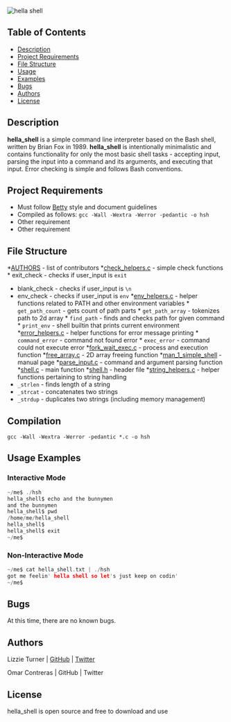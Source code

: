 ![hella shell](https://s31.postimg.org/403ix8w7f/j1_IPt_Uu_IS51_N62_LB5z9_Qhg_r.jpg)


## Table of Contents

* [Description](#description)
* [Project Requirements](#project-requirements)
* [File Structure](#file-structure)
* [Usage](#usage)
* [Examples](#examples)
* [Bugs](#bugs)
* [Authors](#authors)
* [License](#license)


## Description

**hella_shell** is a simple command line interpreter based on the Bash shell, written by Brian Fox in 1989. **hella_shell** is intentionally minimalistic and contains functionality for only the most basic shell tasks - accepting input, parsing the input into a command and its arguments, and executing that input. Error checking is simple and follows Bash conventions.

## Project Requirements

* Must follow [Betty](https://github.com/holbertonschool/Betty/wiki) style and document guidelines
* Compiled as follows:
`gcc -Wall -Wextra -Werror -pedantic -o hsh`
* Other requirement
* Other requirement

## File Structure

*[AUTHORS](https://github.com/aucontraire/simple_shell/blob/docs/AUTHORS) - list of contributors
*[check_helpers.c](https://github.com/aucontraire/simple_shell/blob/docs/check_helpers.c) - simple check functions 	  * exit_check - checks if user_input is `exit`
* blank_check - checks if user_input is `\n`
* env_check - checks if user_input is `env`
*[env_helpers.c](env_helpers.c) - helper functions related to PATH and other environment variables
	      	* `get_path_count` - gets count of path parts
		* `get_path_array` - tokenizes path to 2d array
		* `find_path` - finds and checks path for given command
		* `print_env` - shell builtin that prints current environment
*[error_helpers.c](error_helpers.c) - helper functions for error message printing
		* `command_error` - command not found error
		* `exec_error` - command could not execute error
*[fork_wait_exec.c](fork_wait_exec.c) - process and execution function
*[free_array.c](free_array.c) - 2D array freeing function
*[man_1_simple_shell](man_1_simple_shell) - manual page
*[parse_input.c](parse_input.c) - command and argument parsing function
*[shell.c](shell.c) - main function
*[shell.h](shell.h) - header file
*[string_helpers.c](string_helpers.c) - helper functions pertaining to string handling
 * `_strlen` - finds length of a string
 * `_strcat` - concatenates two strings
 * `_strdup` - duplicates two strings (including memory management)

## Compilation

```gcc -Wall -Wextra -Werror -pedantic *.c -o hsh```

## Usage Examples

### Interactive Mode

```c
~/me$ ./hsh
hella_shell$ echo and the bunnymen
and the bunnymen
hella_shell$ pwd
/home/me/hella_shell
hella_shell$
hella_shell$ exit
~/me$
```

### Non-Interactive Mode

```c
~/me$ cat hella_shell.txt | ./hsh
got me feelin' hella shell so let's just keep on codin'
~/me$
```

## Bugs

At this time, there are no known bugs.


## Authors

Lizzie Turner | [GitHub](github.com/lizzieturner) | [Twitter](twitter.com/_lizzieturner_)

Omar Contreras | GitHub | Twitter

## License

hella_shell is open source and free to download and use